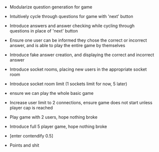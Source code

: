 - Modularize question generation for game
- Intuitively cycle through questions for game with 'next' button
- Introduce answers and answer checking while cycling through questions
in place of 'next' button
- Ensure one user can be informed they chose the correct or incorrect answer, and is
able to play the entire game by themselves
- Introduce fake answer creation, and displaying the correct and incorrect answer
- Introduce socket rooms, placing new users in the appropriate socket room
- Introduce socket room limit (1 sockets limit for now, 5 later)
- ensure we can play the whole basic game
- Increase user limit to 2 connections, ensure game does not start unless player cap is reached
- Play game with 2 users, hope nothing broke
- Introduce full 5 player game, hope nothing broke

- [enter contendify 0.5]
- Points and shit
